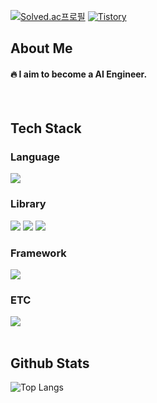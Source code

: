 <div>
  <!--Body-->

<span> [![Solved.ac프로필](http://mazassumnida.wtf/api/mini/generate_badge?boj=ddd1111)](https://solved.ac/ddd1111)
</a> <a href = "https://strat.tistory.com/"> <img alt="Tistory" src ="https://img.shields.io/badge/Tistory-white.svg?&style=for-the-badge"/></a>
</span>
  
  ## About Me
  #### :fire: I aim to become a AI Engineer.<br/>
  <br/>
  
  ## Tech Stack
  ### Language
  <!--Python-->
  <img src="https://img.shields.io/badge/Python-3776AB?style=flat-square&logo=Python&logoColor=white"/>
  <br/>
  
  ### Library
  <!--Scikit-learn-->
  <img src="https://img.shields.io/badge/scikit--learn-F7931E?style=flat-square&logo=scikitlearn&logoColor=white"/>
  <!--Scrapy-->
  <img src="https://img.shields.io/badge/Scrapy-60A839?style=flat-square&logo=Scrapy&logoColor=white"/>
  <!--Selenium-->
  <img src="https://img.shields.io/badge/Selenium-43B02A?style=flat-square&logo=Selenium&logoColor=white"/>
  <br/>
  
  ### Framework
  <!--Django-->
  <img src="https://img.shields.io/badge/Django-092E20?style=flat-square&logo=Django&logoColor=white"/>
  <br/>
  
  ### ETC
  <!--MySQL-->
  <img src="https://img.shields.io/badge/MySQL-4479A1?style=flat-square&logo=MySQL&logoColor=white"/>
  <br/>
  <br/>
  
  ## Github Stats
![Top Langs](https://github-readme-stats.vercel.app/api/top-langs/?username=Ohjunghh&layout=compact)
</div>
